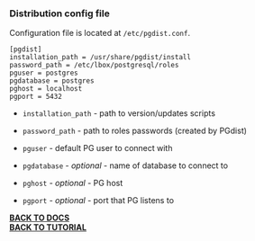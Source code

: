 ### Distribution config file

Configuration file is located at `/etc/pgdist.conf`.

```
[pgdist]
installation_path = /usr/share/pgdist/install
password_path = /etc/lbox/postgresql/roles
pguser = postgres
pgdatabase = postgres
pghost = localhost
pgport = 5432
```

- `installation_path` - path to version/updates scripts

- `password_path` - path to roles passwords (created by PGdist)

- `pguser` - default PG user to connect with

- `pgdatabase` - *optional* - name of database to connect to

- `pghost` - *optional* - PG host

- `pgport` - *optional* - port that PG listens to

[**BACK TO DOCS**](../doc.md)  
[**BACK TO TUTORIAL**](../tutorial.md)  
